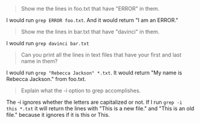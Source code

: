 > Show me the lines in foo.txt that have "ERROR" in them.

I would run `grep ERROR foo.txt`. And it would return "I am an ERROR."

> Show me the lines in bar.txt that have "davinci" in them.

I would run `grep davinci bar.txt`

> Can you print all the lines in text files that have your first and last name in them?

I would run `grep "Rebecca Jackson" *.txt`. It would return "My name is Rebecca Jackson." from foo.txt.

> Explain what the -i option to grep accomplishes.

The -i ignores whether the letters are capitalized or not. If I run `grep -i this *.txt` it will return the lines with "This is a new file." and "This is an old file." because it ignores if it is this or This.